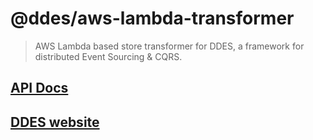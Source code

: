 # @ddes/aws-lambda-transformer

> AWS Lambda based store transformer for DDES, a framework for distributed Event Sourcing & CQRS.

## [API Docs](https://s3-eu-west-1.amazonaws.com/ddes-docs/latest/index.html)

## [DDES website](http://ddes.io)
